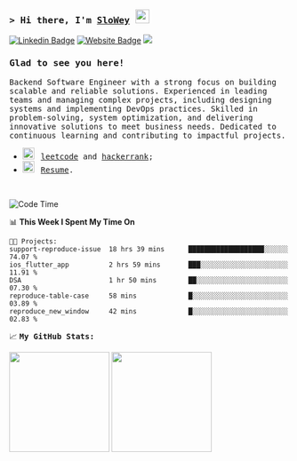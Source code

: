 ### <samp>&gt; Hi there, I'm <a href="https://www.slowey.works/" target="_blank">SloWey</a> <img src="https://media.giphy.com/media/hvRJCLFzcasrR4ia7z/giphy.gif" width="25"> </samp>

[![Linkedin Badge](https://img.shields.io/badge/-LinkedIn-0e76a8?style=flat-square&logo=Linkedin&logoColor=white)](https://linkedin.com/in/sloweyne)
[![Website Badge](https://img.shields.io/badge/Website-3b5998?style=flat-square&logo=google-chrome&logoColor=white)](https://slowey.works)
![](https://komarev.com/ghpvc/?username=sloweyyy&style=flat-square)
### <samp>Glad to see you here! &nbsp; 

<samp> Backend Software Engineer with a strong focus on building scalable and reliable solutions. Experienced in leading teams and managing complex projects, including designing systems and implementing DevOps practices. Skilled in problem-solving, system optimization, and delivering innovative solutions to meet business needs. Dedicated to continuous learning and contributing to impactful projects.

-   <img src="https://github.com/Gapur/Gapur/blob/main/assets/lightning.gif?raw=true" width="21" />&nbsp;&nbsp; <samp>[leetcode](https://leetcode.com/slowey/) and [hackerrank](https://www.hackerrank.com/profile/slowey);
-   <img src="https://github.com/Gapur/Gapur/blob/main/assets/doc.gif?raw=true" width="21" />&nbsp;&nbsp; <samp>[Resume](https://drive.google.com/file/d/14VcPD_mXkNDaLmYK5KaqwgBboKu0CQcC/view?usp=sharing).

</br>

<!--START_SECTION:waka-->
![Code Time](http://img.shields.io/badge/Code%20Time-1%2C293%20hrs%2021%20mins-blue)

📊 **This Week I Spent My Time On** 

```text
🐱‍💻 Projects: 
support-reproduce-issue  18 hrs 39 mins      ███████████████████░░░░░░   74.07 % 
ios_flutter_app          2 hrs 59 mins       ███░░░░░░░░░░░░░░░░░░░░░░   11.91 % 
DSA                      1 hr 50 mins        ██░░░░░░░░░░░░░░░░░░░░░░░   07.30 % 
reproduce-table-case     58 mins             █░░░░░░░░░░░░░░░░░░░░░░░░   03.89 % 
reproduce_new_window     42 mins             █░░░░░░░░░░░░░░░░░░░░░░░░   02.83 % 
```


<!--END_SECTION:waka-->

📈 **<samp>My GitHub Stats:**

<p>
  <img height="180em" src="https://github-readme-stats.vercel.app/api?username=sloweyyy&show_icons=true&hide_border=true&&count_private=true&include_all_commits=true&theme=transparent&include_orgs=true" />
  <img height="180em" src="https://github-readme-stats.vercel.app/api/top-langs/?username=sloweyyy&show_icons=true&hide_border=true&layout=compact&langs_count=10&theme=transparent&include_orgs=true&exclude_repo=Facial-expression-recognition-through-Portrait-Images,CS114.O11-22521145,CS114.O11-FinalProject,katalon-testops"/>
</p>

<!--START_SECTION:SHOW_OS-->
<!--END_SECTION:SHOW_OS-->

